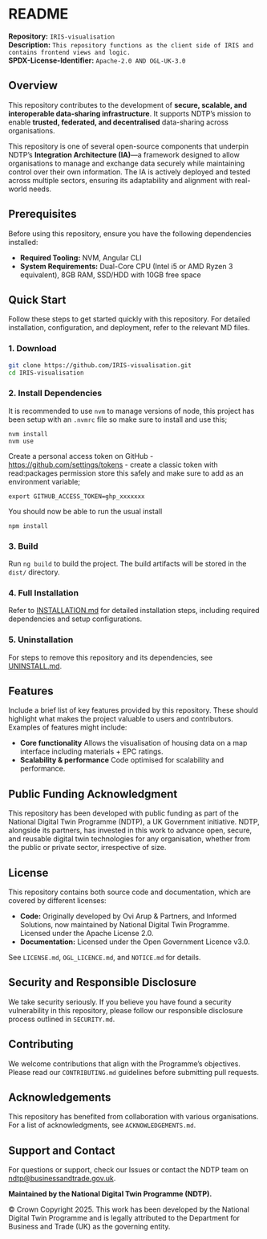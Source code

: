 # README  

**Repository:** `IRIS-visualisation`  
**Description:** `This repository functions as the client side of IRIS and contains frontend views and logic.`  
**SPDX-License-Identifier:** `Apache-2.0 AND OGL-UK-3.0`  

## Overview  
This repository contributes to the development of **secure, scalable, and interoperable data-sharing infrastructure**. It supports NDTP’s mission to enable **trusted, federated, and decentralised** data-sharing across organisations.  

This repository is one of several open-source components that underpin NDTP’s **Integration Architecture (IA)**—a framework designed to allow organisations to manage and exchange data securely while maintaining control over their own information. The IA is actively deployed and tested across multiple sectors, ensuring its adaptability and alignment with real-world needs.  

## Prerequisites  
Before using this repository, ensure you have the following dependencies installed:  
- **Required Tooling:** NVM, Angular CLI
- **System Requirements:** Dual-Core CPU (Intel i5 or AMD Ryzen 3 equivalent), 8GB RAM, SSD/HDD with 10GB free space

## Quick Start  
Follow these steps to get started quickly with this repository. For detailed installation, configuration, and deployment, refer to the relevant MD files.  

### 1. Download 
```sh  
git clone https://github.com/IRIS-visualisation.git  
cd IRIS-visualisation
```

### 2. Install Dependencies  
It is recommended to use `nvm` to manage versions of node, this project has been setup with an `.nvmrc` file so make sure to install and use this;

```
nvm install
nvm use
```

Create a personal access token on GitHub - https://github.com/settings/tokens - create a classic token with read:packages permission store this safely and make sure to add as an environment variable;

```
export GITHUB_ACCESS_TOKEN=ghp_xxxxxxx
```

You should now be able to run the usual install

```
npm install
```

### 3. Build

Run `ng build` to build the project. The build artifacts will be stored in the `dist/` directory.

### 4. Full Installation  
Refer to [INSTALLATION.md](INSTALLATION.md) for detailed installation steps, including required dependencies and setup configurations.

### 5. Uninstallation  
For steps to remove this repository and its dependencies, see [UNINSTALL.md](UNINSTALL.md). 

## Features  
Include a brief list of key features provided by this repository. These should highlight what makes the project valuable to users and contributors. Examples of features might include:  
- **Core functionality** Allows the visualisation of housing data on a map interface including materials + EPC ratings.
- **Scalability & performance** Code optimised for scalability and performance.

## Public Funding Acknowledgment  
This repository has been developed with public funding as part of the National Digital Twin Programme (NDTP), a UK Government initiative. NDTP, alongside its partners, has invested in this work to advance open, secure, and reusable digital twin technologies for any organisation, whether from the public or private sector, irrespective of size.  

## License  
This repository contains both source code and documentation, which are covered by different licenses:  
- **Code:** Originally developed by Ovi Arup & Partners, and Informed Solutions, now maintained by National Digital Twin Programme. Licensed under the Apache License 2.0.  
- **Documentation:** Licensed under the Open Government Licence v3.0.  

See `LICENSE.md`, `OGL_LICENCE.md`, and `NOTICE.md` for details.  

## Security and Responsible Disclosure  
We take security seriously. If you believe you have found a security vulnerability in this repository, please follow our responsible disclosure process outlined in `SECURITY.md`.  

## Contributing  
We welcome contributions that align with the Programme’s objectives. Please read our `CONTRIBUTING.md` guidelines before submitting pull requests.  

## Acknowledgements  
This repository has benefited from collaboration with various organisations. For a list of acknowledgments, see `ACKNOWLEDGEMENTS.md`.  

## Support and Contact  
For questions or support, check our Issues or contact the NDTP team on ndtp@businessandtrade.gov.uk.

**Maintained by the National Digital Twin Programme (NDTP).**  

© Crown Copyright 2025. This work has been developed by the National Digital Twin Programme and is legally attributed to the Department for Business and Trade (UK) as the governing entity.
